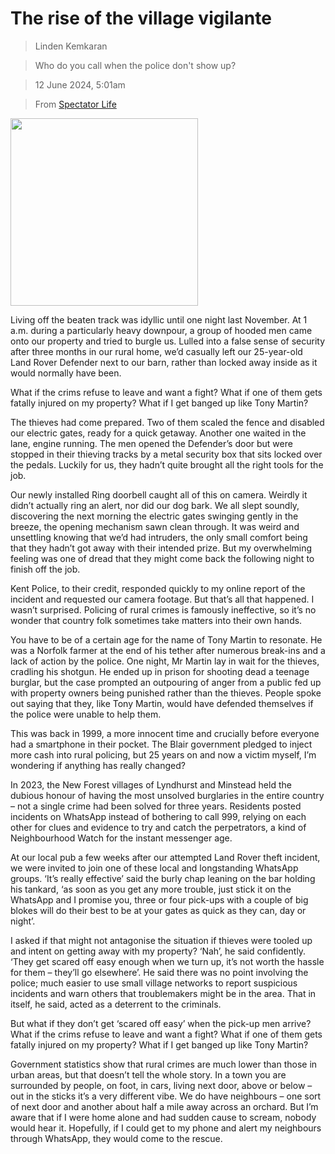 # The rise of the village vigilante

> Linden Kemkaran

> Who do you call when the police don't show up?

> 12 June 2024, 5:01am

> From [Spectator Life](https://www.spectator.co.uk/article/the-rise-of-the-village-vigilante/?utm_medium=email&utm_source=CampaignMonitor_Editorial&utm_campaign=BLND%20%2020240612%20%20HOUSE%20ADS%20%20IH+CID_8fdd6918eb88a5a8d78bf06cd658bf66)

<img src=".pix/land_rover.avif" style="width: 300px; height: auto;">

Living off the beaten track was idyllic until one night last November. At 1 a.m. during a particularly heavy downpour, a group of hooded men came onto our property and tried to burgle us. Lulled into a false sense of security after three months in our rural home, we’d casually left our 25-year-old Land Rover Defender next to our barn, rather than locked away inside as it would normally have been. 

What if the crims refuse to leave and want a fight? What if one of them gets fatally injured on my property? What if I get banged up like Tony Martin?

The thieves had come prepared. Two of them scaled the fence and disabled our electric gates, ready for a quick getaway. Another one waited in the lane, engine running. The men opened the Defender’s door but were stopped in their thieving tracks by a metal security box that sits locked over the pedals. Luckily for us, they hadn’t quite brought all the right tools for the job.

Our newly installed Ring doorbell caught all of this on camera. Weirdly it didn’t actually ring an alert, nor did our dog bark. We all slept soundly, discovering the next morning the electric gates swinging gently in the breeze, the opening mechanism sawn clean through. It was weird and unsettling knowing that we’d had intruders, the only small comfort being that they hadn’t got away with their intended prize. But my overwhelming feeling was one of dread that they might come back the following night to finish off the job.

Kent Police, to their credit, responded quickly to my online report of the incident and requested our camera footage. But that’s all that happened. I wasn’t surprised. Policing of rural crimes is famously ineffective, so it’s no wonder that country folk sometimes take matters into their own hands.

You have to be of a certain age for the name of Tony Martin to resonate. He was a Norfolk farmer at the end of his tether after numerous break-ins and a lack of action by the police. One night, Mr Martin lay in wait for the thieves, cradling his shotgun. He ended up in prison for shooting dead a teenage burglar, but the case prompted an outpouring of anger from a public fed up with property owners being punished rather than the thieves. People spoke out saying that they, like Tony Martin, would have defended themselves if the police were unable to help them.

This was back in 1999, a more innocent time and crucially before everyone had a smartphone in their pocket. The Blair government pledged to inject more cash into rural policing, but 25 years on and now a victim myself, I’m wondering if anything has really changed?

In 2023, the New Forest villages of Lyndhurst and Minstead held the dubious honour of having the most unsolved burglaries in the entire country – not a single crime had been solved for three years. Residents posted incidents on WhatsApp instead of bothering to call 999, relying on each other for clues and evidence to try and catch the perpetrators, a kind of Neighbourhood Watch for the instant messenger age.

At our local pub a few weeks after our attempted Land Rover theft incident, we were invited to join one of these local and longstanding WhatsApp groups. ‘It’s really effective’ said the burly chap leaning on the bar holding his tankard, ‘as soon as you get any more trouble, just stick it on the WhatsApp and I promise you, three or four pick-ups with a couple of big blokes will do their best to be at your gates as quick as they can, day or night’. 

I asked if that might not antagonise the situation if thieves were tooled up and intent on getting away with my property? ‘Nah’, he said confidently. ‘They get scared off easy enough when we turn up, it’s not worth the hassle for them – they’ll go elsewhere’. He said there was no point involving the police; much easier to use small village networks to report suspicious incidents and warn others that troublemakers might be in the area. That in itself, he said, acted as a deterrent to the criminals.

But what if they don’t get ‘scared off easy’ when the pick-up men arrive? What if the crims refuse to leave and want a fight? What if one of them gets fatally injured on my property? What if I get banged up like Tony Martin?

Government statistics show that rural crimes are much lower than those in urban areas, but that doesn’t tell the whole story. In a town you are surrounded by people, on foot, in cars, living next door, above or below – out in the sticks it’s a very different vibe. We do have neighbours – one sort of next door and another about half a mile away across an orchard. But I’m aware that if I were home alone and had sudden cause to scream, nobody would hear it. Hopefully, if I could get to my phone and alert my neighbours through WhatsApp, they would come to the rescue. 
